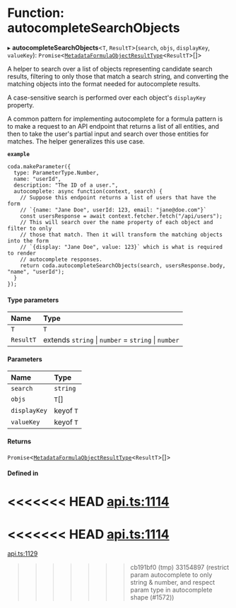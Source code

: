 # Function: autocompleteSearchObjects

▸ **autocompleteSearchObjects**<`T`, `ResultT`\>(`search`, `objs`, `displayKey`, `valueKey`): `Promise`<[`MetadataFormulaObjectResultType`](../interfaces/MetadataFormulaObjectResultType.md)<`ResultT`\>[]\>

A helper to search over a list of objects representing candidate search results,
filtering to only those that match a search string, and converting the matching
objects into the format needed for autocomplete results.

A case-sensitive search is performed over each object's `displayKey` property.

A common pattern for implementing autocomplete for a formula pattern is to
make a request to an API endpoint that returns a list of all entities,
and then to take the user's partial input and search over those entities
for matches. The helper generalizes this use case.

**`example`**
```
coda.makeParameter({
  type: ParameterType.Number,
  name: "userId",
  description: "The ID of a user.",
  autocomplete: async function(context, search) {
    // Suppose this endpoint returns a list of users that have the form
    // `{name: "Jane Doe", userId: 123, email: "jane@doe.com"}`
    const usersResponse = await context.fetcher.fetch("/api/users");
    // This will search over the name property of each object and filter to only
    // those that match. Then it will transform the matching objects into the form
    // `{display: "Jane Doe", value: 123}` which is what is required to render
    // autocomplete responses.
    return coda.autocompleteSearchObjects(search, usersResponse.body, "name", "userId");
  }
});
```

#### Type parameters

| Name | Type |
| :------ | :------ |
| `T` | `T` |
| `ResultT` | extends `string` \| `number` = `string` \| `number` |

#### Parameters

| Name | Type |
| :------ | :------ |
| `search` | `string` |
| `objs` | `T`[] |
| `displayKey` | keyof `T` |
| `valueKey` | keyof `T` |

#### Returns

`Promise`<[`MetadataFormulaObjectResultType`](../interfaces/MetadataFormulaObjectResultType.md)<`ResultT`\>[]\>

#### Defined in

<<<<<<< HEAD
[api.ts:1114](https://github.com/coda/packs-sdk/blob/main/api.ts#L1114)
=======
<<<<<<< HEAD
[api.ts:1114](https://github.com/coda/packs-sdk/blob/main/api.ts#L1114)
=======
[api.ts:1129](https://github.com/coda/packs-sdk/blob/main/api.ts#L1129)
>>>>>>> cb191bf0 (tmp)
>>>>>>> 33154897 (restrict param autocomplete to only string & number, and respect param type in autocomplete shape (#1572))
